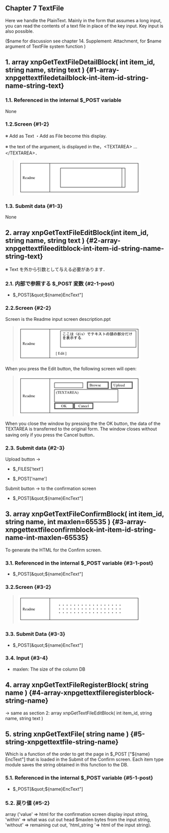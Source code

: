 ## Chapter 7 TextFile

Here we handle the PlainText. Mainly in the form that assumes a long input, you can read the contents of a text file in place of the key input. Key input is also possible.

($name for discussion see chapter 14. Supplement: Attachment, for $name argument of TextFile system function )

## 1\. array xnpGetTextFileDetailBlock( int item_id, string name, string text ) {#1-array-xnpgettextfiledetailblock-int-item-id-string-name-string-text}

### 1.1\. Referenced in the internal $_POST variable

None

### 1.2\.Screen {#1-2}

※ Add as Text ・Add as File become this display.

※ the text of the argument, is displayed in the，&lt;TEXTAREA&gt; … &lt;/TEXTAREA&gt;．

> ![](../../assets/commonlib/xnpGetTextFileDetailBlock.gif)

### 1.3\. Submit data {#1-3}

None

## 2\. array xnpGetTextFileEditBlock(int item_id, string name, string text ) {#2-array-xnpgettextfileeditblock-int-item-id-string-name-string-text}

※ Text を外から引数として与える必要があります．

### 2.1\. 内部で参照する $_POST 変数 {#2-1-post}

* $_POST[&quot;${name}EncText&quot;]

### 2.2\.Screen {#2-2}

Screen is the Readme input screen description.ppt 

> ![](../../assets/commonlib/xnpGetTextFileEditBlock1.gif)

When you press the Edit button, the following screen will open:

> ![](../../assets/commonlib/xnpGetTextFileEditBlock2.gif)

When you close the window by pressing the the OK button, the data of the TEXTAREA is transferred to the original form. The window closes without saving only if you press the Cancel button．

### 2.3\. Submit data {#2-3}

Upload button →

* $_FILES[&#039;text&#039;]

* $_POST[&#039;name&#039;]

Submit button → to the confirmation screen

* $_POST[&quot;${name}EncText&quot;]

## 3\. array xnpGetTextFileConfirmBlock( int item_id, string name, int maxlen=65535 ) {#3-array-xnpgettextfileconfirmblock-int-item-id-string-name-int-maxlen-65535}

To generate the HTML for the Confirm screen.

### 3.1\. Referenced in the internal $_POST variable {#3-1-post}

* $_POST[&quot;${name}EncText&quot;]

### 3.2\.Screen {#3-2}

> ![](../../assets/commonlib/xnpGetTextFileConfirmBlock.gif)

### 3.3\. Submit Data {#3-3}

* $_POST[&quot;${name}EncText&quot;]

### 3.4\. Input {#3-4}

* maxlen: The size of the column DB

## 4\. array xnpGetTextFileRegisterBlock( string name ) {#4-array-xnpgettextfileregisterblock-string-name}

→ same as section 2: array xnpGetTextFileEditBlock( int item_id, string name, string text ) 

## 5\. string xnpGetTextFile( string name ) {#5-string-xnpgettextfile-string-name}

Which is a function of the order to get the page in $_POST ["${name} EncText"] that is loaded in the Submit of the Confirm screen. Each item type module saves the string obtained in this function to the DB.

### 5.1\. Referenced in the internal $_POST variable {#5-1-post}

* $_POST[&quot;${name}EncText&quot;]

### 5.2\. 戻り値 {#5-2}

array ('value' => html for the confirmation screen display input string, 'within' => what was cut out head $maxlen bytes from the input string, 'without' => remaining cut out, 'html_string '=> html of the input string).
